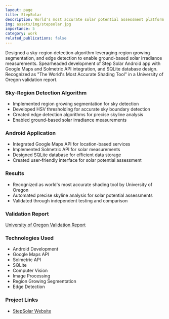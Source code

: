 ```yaml
---
layout: page
title: StepSolar
description: World's most accurate solar potential assessment platform with advanced sky-region detection.
img: assets/img/stepsolar.jpg
importance: 5
category: work
related_publications: false
---
```


Designed a sky-region detection algorithm leveraging region growing segmentation, and edge detection to enable ground-based solar irradiance measurements. Spearheaded development of Step Solar Android app with Google Maps and Solmetric API integration, and SQLite database design. Recognized as "The World's Most Accurate Shading Tool" in a University of Oregon validation report.

### Sky-Region Detection Algorithm
- Implemented region growing segmentation for sky detection
- Developed HSV thresholding for accurate sky boundary detection
- Created edge detection algorithms for precise skyline analysis
- Enabled ground-based solar irradiance measurements

### Android Application
- Integrated Google Maps API for location-based services
- Implemented Solmetric API for solar measurements
- Designed SQLite database for efficient data storage
- Created user-friendly interface for solar potential assessment

### Results
- Recognized as world's most accurate shading tool by University of Oregon
- Automated precise skyline analysis for solar potential assessments
- Validated through independent testing and comparison

### Validation Report
[University of Oregon Validation Report](https://steprobotics.com/wp-content/uploads/2019/06/Step-Robotics-Univ-of-Oregon-comparison-report.pdf)

### Technologies Used
- Android Development
- Google Maps API
- Solmetric API
- SQLite
- Computer Vision
- Image Processing
- Region Growing Segmentation
- Edge Detection

### Project Links
- [StepSolar Website](https://steprobotics.com/) 